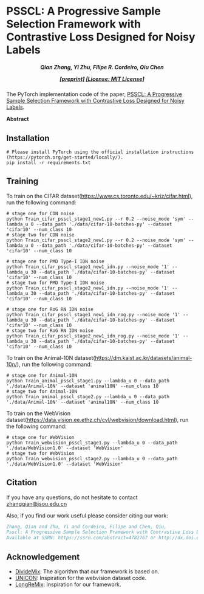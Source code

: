 # PSSCL: A Progressive Sample Selection Framework with Contrastive Loss Designed for Noisy Labels

<h5 align="center">

*Qian Zhang, Yi Zhu, Filipe R. Cordeiro, Qiu Chen*

[[preprint]](https://xxx)
[[License: MIT License]](https://github.com/LanXiaoPang613/PSSCL/blob/main/LICENSE)

</h5>

The PyTorch implementation code of the paper, [PSSCL: A Progressive Sample Selection Framework with Contrastive Loss Designed for Noisy Labels](https://xxx).

**Abstract**


## Installation

```shell
# Please install PyTorch using the official installation instructions (https://pytorch.org/get-started/locally/).
pip install -r requirements.txt
```

## Training

To train on the CIFAR dataset(https://www.cs.toronto.edu/~kriz/cifar.html), run the following command:

```shell
# stage one for CDN noise
python Train_cifar_psscl_stage1_new1.py --r 0.2 --noise_mode 'sym' --lambda_u 0 --data_path './data/cifar-10-batches-py' --dataset 'cifar10' --num_class 10
# stage two for CDN noise
python Train_cifar_psscl_stage2_new1.py --r 0.2 --noise_mode 'sym' --lambda_u 0 --data_path './data/cifar-10-batches-py' --dataset 'cifar10' --num_class 10
```

```shell
# stage one for PMD Type-I IDN noise
python Train_cifar_psscl_stage1_new1_idn.py --noise_mode '1' --lambda_u 30 --data_path './data/cifar-10-batches-py' --dataset 'cifar10' --num_class 10
# stage two for PMD Type-I IDN noise
python Train_cifar_psscl_stage2_new1_idn.py --noise_mode '1' --lambda_u 30 --data_path './data/cifar-10-batches-py' --dataset 'cifar10' --num_class 10
```

```shell
# stage one for RoG RN IDN noise
python Train_cifar_psscl_stage1_new1_idn_rog.py --noise_mode '1' --lambda_u 30 --data_path './data/cifar-10-batches-py' --dataset 'cifar10' --num_class 10
# stage two for RoG RN IDN noise
python Train_cifar_psscl_stage2_new1_idn_rog.py --noise_mode '1' --lambda_u 30 --data_path './data/cifar-10-batches-py' --dataset 'cifar10' --num_class 10
```

To train on the Animal-10N dataset(https://dm.kaist.ac.kr/datasets/animal-10n/), run the following command:

```shell
# stage one for Animal-10N
python Train_animal_psscl_stage1.py --lambda_u 0 --data_path './data/Animal-10N' --dataset 'animal10N' --num_class 10
# stage two for Animal-10N
python Train_animal_psscl_stage2.py --lambda_u 0 --data_path './data/Animal-10N' --dataset 'animal10N' --num_class 10
```

To train on the WebVision dataset(https://data.vision.ee.ethz.ch/cvl/webvision/download.html), run the following command:

```shell
# stage one for WebVision
python Train_webvision_psscl_stage1.py --lambda_u 0 --data_path './data/WebVision1.0' --dataset 'WebVision'
# stage two for WebVision
python Train_webvision_psscl_stage2.py --lambda_u 0 --data_path './data/WebVision1.0' --dataset 'WebVision'
```

## Citation

If you have any questions, do not hesitate to contact zhangqian@jsou.edu.cn

Also, if you find our work useful please consider citing our work:

```bibtex
Zhang, Qian and Zhu, Yi and Cordeiro, Filipe and Chen, Qiu, 
Psscl: A Progressive Sample Selection Framework with Contrastive Loss Designed for Noisy Labels. 
Available at SSRN: https://ssrn.com/abstract=4782767 or http://dx.doi.org/10.2139/ssrn.4782767
```

## Acknowledgement

* [DivideMix](https://github.com/LiJunnan1992/DivideMix): The algorithm that our framework is based on.
* [UNICON](https://github.com/nazmul-karim170/UNICON-Noisy-Label): Inspiration for the webvision dataset code.
* [LongReMix](https://github.com/filipe-research/LongReMix): Inspiration for our framework.
